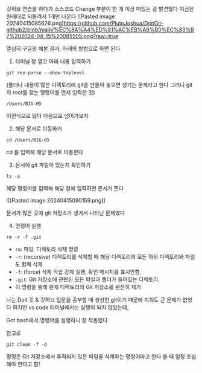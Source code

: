 깃허브 연습을 하다가 소스코드 Change 부분이 만 개 이상 떠있는 걸 발견했다
지금은 원래대로 되돌려서 1개만 나온다
![Pasted image 20240415085626.png]https://github.com/PlutoJoshua/DoitGit-github2/blob/main/%EC%8A%A4%ED%81%AC%EB%A6%B0%EC%83%B7%202024-04-15%20085505.png?raw=true

열심히 구글링 해본 결과, 아래의 방법으로 하면 된다

1. 터미널 창 열고 아래 내용 입력하기
```
git rev-parse --show-toplevel
```

(폴더나 내용이 많은 디렉토리에 git을 만들어 놓으면 생기는 문제라고 한다
그러니 git의 root를 찾는 명령어를 먼저 입력한 것)

```
/Users/BIG-05
```

이런식으로 떴다
다음으로 넘어가보자

2. 해당 문서로 이동하기
```
cd /Users/BIG-05
```

cd 를 입력해 해당 문서로 이동한다

3. 문서에 git 파일이 있는지 확인하기

```
ls -a
```

해당 명령어를 입력해 해당 창에 입력하면 문서가 뜬다

![[Pasted image 20240415090159.png]]

문서가 많은 곳에 git 저장소가 생겨서 나타난 문제였다

4. 명령어 실행

```
rm -r -f .git
```

- `rm`: 파일, 디렉토리 삭제 명령
- `-r`: (recursive) 디렉토리를 삭제할 때 해당 디렉토리의 모든 하위 디렉토리와 파일도 함께 삭제
- `-f`: (force) 삭제 작업 강제 실행, 확인 메시지를 표시안함.
- `.git`: Git 저장소에 관련된 모든 파일과 폴더가 들어있는 디렉토리. 
- 이 명령을 통해 현재 디렉토리의 Git 저장소를 완전히 제거

나는 Doit 깃 & 깃허브 입문을 공부할 때 생성한 git이기 때문에 지워도 큰 문제가 없었다
하지만 vs code 터미널에서는 실행이 되지 않았는데,

Got bash에서 명령어를 실행하니 잘 작동했다

참고로

```
git clean -f -d
```

명령은 Git 저장소에서 추적되지 않은 파일을 삭제하는 명령어라고 한다
쓸 때 엄청 조심해야 한다고 함!
